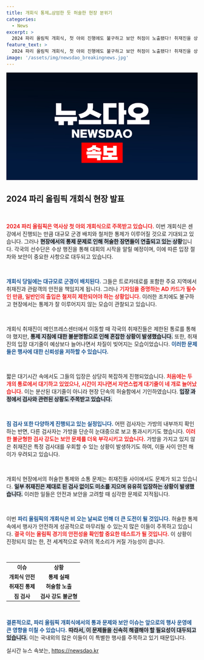 ```yaml
---
title: 개회식 통제…삼엄한 듯 허술한 현장 분위기
categories:
  - News
excerpt: >
  2024 파리 올림픽 개회식, 첫 야외 진행에도 불구하고 보안 허점이 노출됐다! 취재진을 상대로 다양한 검사 절차가 이뤄진 반면, 통제의 미흡함이 드러나며 혼란이 가중된 현장. 과연 성공적인 개회식이 될 수 있을까?
feature_text: >
  2024 파리 올림픽 개회식, 첫 야외 진행에도 불구하고 보안 허점이 노출됐다! 취재진을 상대로 다양한 검사 절차가 이뤄진 반면, 통제의 미흡함이 드러나며 혼란이 가중된 현장. 과연 성공적인 개회식이 될 수 있을까?
image: '/assets/img/newsdao_breakingnews.jpg'
---
```


<p><img src="/assets/img/newsdao_breakingnews.jpg" alt="firstkoreanews 속보" /></p>

<h2 data-ke-size="size26">2024 파리 올림픽 개회식 현장 발표</h2>

<p data-ke-size="size16">&nbsp;</p> 

<p><b><span style="color: #ee2323;">2024 파리 올림픽은 역사상 첫 야외 개회식으로 주목받고 있습니다.</span></b> 이번 개회식은 센강에서 진행되는 만큼 대규모 군경 배치와 철저한 통제가 이루어질 것으로 기대되고 있습니다. 그러나 <b><span style="background-color: #21538527;">현장에서의 통제 문제로 인해 허술한 장면들이 연출되고 있는 상황</span></b>입니다. 각국의 선수단은 수상 행진을 통해 대회의 시작을 알릴 예정이며, 이에 따른 입장 절차와 보안이 중요한 사항으로 대두되고 있습니다. </p>

<p data-ke-size="size16">&nbsp;</p>

<p><b><span style="color: #1a5490;">개회식 당일에는 대규모로 군경이 배치된다.</span></b> 그들은 트로카데로를 포함한 주요 지역에서 취재진과 관람객의 안전을 책임지게 됩니다. 그러나 <b><span style="color: #ee2323;">기자임을 증명하는 AD 카드가 필수인 만큼, 일반인의 출입은 철저히 제한되어야 하는 상황입니다.</span></b> 이러한 조치에도 불구하고 현장에서는 통제가 잘 이루어지지 않는 모습이 관찰되고 있습니다. </p>

<p data-ke-size="size16">&nbsp;</p> 

<p>개회식 취재진이 메인프레스센터에서 이동할 때 각국의 취재진들은 제한된 통로를 통해야 했지만, <b><span style="background-color: #21538527;">통제 지침에 대한 불분명함으로 인해 혼잡한 상황이 발생했습니다.</span></b> 또한, 취재진의 입장 대기줄이 예상보다 늘어나면서 차질이 빚어지는 모습이었습니다. <b><span style="color: #1a5490;">이러한 문제들은 행사에 대한 신뢰성을 저하할 수 있습니다.</span></b></p>

<p data-ke-size="size16">&nbsp;</p>

<p>짧은 대기시간 속에서도 그들의 입장은 상당히 복잡하게 진행되었습니다. <b><span style="color: #ee2323;">처음에는 두 개의 통로에서 대기하고 있었으나, 시간이 지나면서 자연스럽게 대기줄이 네 개로 늘어났습니다.</span></b> 이는 분산된 대기줄이 아니라 현장 단속의 허술함에서 기인하였습니다. <b><span style="background-color: #21538527;">입장 과정에서 검사와 관련된 상황도 주목받고 있습니다.</span></b> </p>

<p data-ke-size="size16">&nbsp;</p>

<p><b><span style="color: #1a5490;">짐 검사 또한 다양하게 진행되고 있는 실정입니다.</span></b> 어떤 검사자는 가방의 내부까지 확인하는 반면, 다른 검사자는 가방을 단순히 눈대중으로 보고 통과시키기도 했습니다. <b><span style="color: #ee2323;">이러한 불균형한 검사 강도는 보안 문제를 더욱 부각시키고 있습니다.</span></b> 가방을 가지고 있지 않은 취재진은 특정 검사대를 우회할 수 있는 상황이 발생하기도 하여, 이들 사이 안전 해이가 우려되고 있습니다. </p>

<p data-ke-size="size16">&nbsp;</p>

<p>개회식 현장에서의 허술한 통제와 소통 문제는 취재진들 사이에서도 문제가 되고 있습니다. <b><span style="background-color: #21538527;">일부 취재진은 제대로 된 검사 없이도 미소를 지으며 유유히 입장하는 상황이 발생했습니다.</span></b> 이러한 일들은 안전과 보안을 고려할 때 심각한 문제로 지적됩니다. </p>

<p data-ke-size="size16">&nbsp;</p>

<p>이번 <b><span style="color: #1a5490;">파리 올림픽의 개회식은 비 오는 날씨로 인해 더 큰 도전이 될 것입니다.</span></b> 허술한 통제 속에서 행사가 안전하게 성공적으로 마무리될 수 있는지 많은 이들이 주목하고 있습니다. <b><span style="color: #ee2323;">결국 이는 올림픽 경기의 안전성을 확인할 중요한 테스트가 될 것입니다.</span></b> 이 상황이 진정되지 않는 한, 전 세계적으로 우려의 목소리가 커질 가능성이 큽니다.</p>

<p data-ke-size="size16">&nbsp;</p>

<table style="width: 100%; border-collapse: collapse;">
  <tr>
    <td style="text-align: center; height: 17px;"><b>이슈</b></td>
    <td style="text-align: center; height: 17px;"><b>상황</b></td>
  </tr>
  <tr>
    <td style="text-align: center; height: 17px;"><b>개회식 안전</b></td>
    <td style="text-align: center; height: 17px;"><b>통제 실패</b></td>
  </tr>
  <tr>
    <td style="text-align: center; height: 17px;"><b>취재진 통제</b></td>
    <td style="text-align: center; height: 17px;"><b>허술함 노출</b></td>
  </tr>
  <tr>
    <td style="text-align: center; height: 17px;"><b>짐 검사</b></td>
    <td style="text-align: center; height: 17px;"><b>검사 강도 불균형</b></td>
  </tr>
</table>

<p data-ke-size="size16">&nbsp;</p>

<p><b><span style="color: #1a5490;">결론적으로, 파리 올림픽 개회식에서의 통과 문제와 보안 이슈는 앞으로의 행사 운영에 큰 영향을 미칠 수 있습니다.</span></b> <b><span style="background-color: #21538527;">따라서, 이 문제들을 신속히 해결해야 할 필요성이 대두되고 있습니다.</span></b> 이는 국내외의 많은 이들이 이 특별한 행사를 주목하고 있기 때문입니다.</p>
실시간 뉴스 속보는, <a href="https://newsdao.kr" rel="dofollow">https://newsdao.kr</a>


